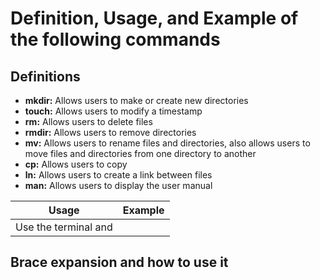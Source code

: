 # Definition, Usage, and Example of the following commands

## Definitions
- **mkdir:** Allows users to make or create new directories 
- **touch:** Allows users to modify a timestamp
- **rm:** Allows users to delete files
- **rmdir:** Allows users to remove directories 
- **mv:** Allows users to rename files and directories, also allows users to move files and directories from one directory to another
- **cp:** Allows users to copy 
- **ln:** Allows users to create a link between files
- **man:** Allows users to display the user manual  
  
| **Usage**                                                |                                                 **Example** |
|----------------------------------------------------------|-------------------------------------------------------------|
| Use the terminal and 




## Brace expansion and how to use it


